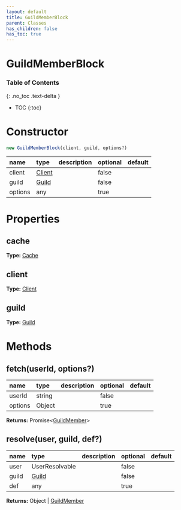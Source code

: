 ```yaml
---
layout: default
title: GuildMemberBlock
parent: Classes
has_children: false
has_toc: true
---
```


# GuildMemberBlock
### Table of Contents
{: .no_toc .text-delta }

- TOC
{:toc}
# Constructor
```js
new GuildMemberBlock(client, guild, options?)
```

| name | type | description | optional | default |
|:-----|:-----|:------------|:---------|:--------|
| client | [Client](/classes/Client) |  | false |  |
| guild | [Guild](/classes/Guild) |  | false |  |
| options | any |  | true |  |

# Properties
## cache
**Type:** [Cache](/classes/Cache)

## client
**Type:** [Client](/classes/Client)

## guild
**Type:** [Guild](/classes/Guild)

# Methods
## fetch(userId, options?)
| name | type | description | optional | default |
|:-----|:-----|:------------|:---------|:--------|
| userId | string |  | false |  |
| options | Object |  | true |  |

**Returns:** Promise<[GuildMember](/classes/GuildMember)>

## resolve(user, guild, def?)
| name | type | description | optional | default |
|:-----|:-----|:------------|:---------|:--------|
| user | UserResolvable |  | false |  |
| guild | [Guild](/classes/Guild) |  | false |  |
| def | any |  | true |  |

**Returns:** Object | [GuildMember](/classes/GuildMember)

